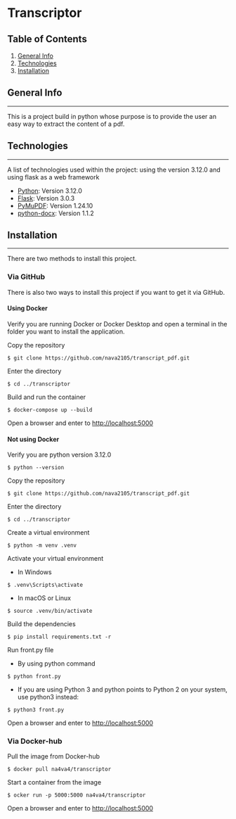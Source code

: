 # Transcriptor
## Table of Contents
1. [General Info](#general-info)
2. [Technologies](#technologies)
3. [Installation](#installation)
## General Info
***
This is a project build in python whose purpose is to provide the user an easy way to extract the content of a pdf. 
## Technologies
***
A list of technologies used within the project:
using the version 3.12.0 and using flask as a web framework
* [Python](https://www.python.org): Version 3.12.0
* [Flask](https://flask.palletsprojects.com/en/stable/): Version 3.0.3
* [PyMuPDF](https://pymupdf.readthedocs.io/en/latest/): Version 1.24.10
* [python-docx](https://python-docx.readthedocs.io/en/latest/): Version 1.1.2
## Installation
***
There are two methods to install this project.
### Via GitHub
There is also two ways to install this project if you want to get it via GitHub.
#### Using Docker
Verify you are running Docker or Docker Desktop and open a terminal in the folder you want to install the application.

Copy the repository
```
$ git clone https://github.com/nava2105/transcript_pdf.git
```
Enter the directory
```
$ cd ../transcriptor
```
Build and run the container
```
$ docker-compose up --build
```
Open a browser and enter to
[http://localhost:5000](http://localhost:5000)
#### Not using Docker
Verify you are python version 3.12.0
```
$ python --version
```
Copy the repository
```
$ git clone https://github.com/nava2105/transcript_pdf.git
```
Enter the directory
```
$ cd ../transcriptor
```
Create a virtual environment
```
$ python -m venv .venv
```
Activate your virtual environment
* In Windows
```
$ .venv\Scripts\activate
```
* In macOS or Linux
```
$ source .venv/bin/activate
```
Build the dependencies
```
$ pip install requirements.txt -r
```
Run front.py file
* By using python command
```
$ python front.py
```
* If you are using Python 3 and python points to Python 2 on your system, use python3 instead:
```
$ python3 front.py
```
Open a browser and enter to
[http://localhost:5000](http://localhost:5000)
### Via Docker-hub
Pull the image from Docker-hub
```
$ docker pull na4va4/transcriptor
```
Start a container from the image
```
$ ocker run -p 5000:5000 na4va4/transcriptor
```
Open a browser and enter to
[http://localhost:5000](http://localhost:5000)
